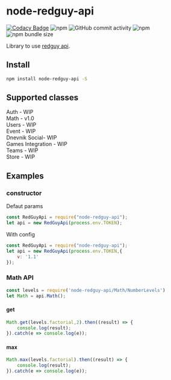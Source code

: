 #  node-redguy-api

[![Codacy Badge](https://api.codacy.com/project/badge/Grade/b236af86f3f048a3a51118f1ea8e54ef)](https://app.codacy.com/gh/RedGuyGames/node-redguy-api?utm_source=github.com&utm_medium=referral&utm_content=RedGuyGames/node-redguy-api&utm_campaign=Badge_Grade) ![npm](https://img.shields.io/npm/v/node-redguy-api) ![GitHub commit activity](https://img.shields.io/github/commit-activity/m/RedGuyGames/node-redguy-api) ![npm](https://img.shields.io/npm/dm/node-redguy-api) ![npm bundle size](https://img.shields.io/bundlephobia/min/node-redguy-api)

Library to use [redguy api](https://wiki.redguy.ru/Api "redguy api").

## Install

```sh
npm install node-redguy-api -S
```

## Supported classes
Auth - WIP<br>
Math - v1.0<br>
Users - WIP<br>
Event - WIP<br>
Dnevnik Social- WIP<br>
Games Integration - WIP<br>
Teams - WIP<br>
Store - WIP

## Examples

### constructor
Defaut params

```js
const RedGuyApi = require("node-redguy-api");
let api = new RedGuyApi(process.env.TOKEN);
```
With config
```js
const RedGuyApi = require("node-redguy-api");
let api = new RedGuyApi(process.env.TOKEN,{
	v: '1.1'
});
```

### Math API

```js
const levels = require('node-redguy-api/Math/NumberLevels')
let Math = api.Math();
```

#### get
```js
Math.get(levels.factorial,2).then((result) => {
	console.log(result);
}).catch(e => console.log(e));
```

#### max
```js
Math.max(levels.factorial).then((result) => {
	console.log(result);
}).catch(e => console.log(e));
```
